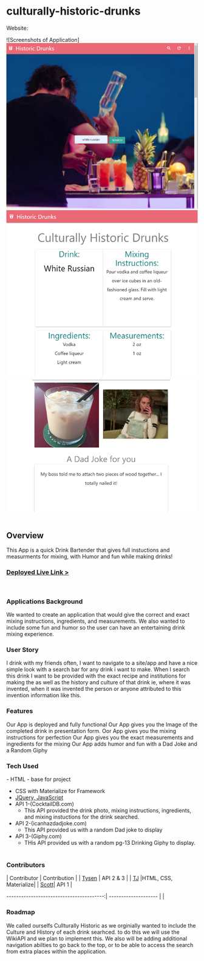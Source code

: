 # culturally-historic-drunks



Website: 

![Screenshots of Application] 
<img src ="images/Page1Image.jpg" alt ="Pic of Screen 1" />
<img src ="images/Screen2Image.jpg" alt ="Pic of Screen 2" />
<img src ="images/Screen3Image.jpg" alt ="Pic of Screen 3" />
​
## Overview
This App is a quick Drink Bartender that gives full instuctions and measurments for mixing, with Humor and fun while making drinks!
​
### [Deployed Live Link >](https://firzlaff.github.io/culturally-historic-drunks/)
​
### Applications Background
We wanted to create an application that would give the correct and exact mixing instructions, ingredients, and measurements. We also wanted to include some fun and humor so the user can have an entertaining drink mixing experience. 

### User Story
I drink with my friends often, I want to navigate to a site/app and have a nice simple look with a search bar for any drink i want to make. When I search this drink I want to be provided with the exact recipe and institutions for making the  as well as the history and culture of that drink ie, where it was invented, when it was invented the person or anyone attributed to this invention information like this.
​
### Features
Our App is deployed and fully functional
​Our App gives you the Image of the completed drink in presentation form. 
Oor App gives you the mixing instructions for perfection
Our App gives you the exact measurements and ingredients for the mixing
Our App adds humor and fun with a Dad Joke and a Random Giphy

### Tech Used
​- HTML - base for project
- CSS with Materialize for Framework
- [JQuery, JavaScript](https://jquery.com/)
- API 1-(CocktailDB.com)
  - This API provided the drink photo, mixing instructions, ingredients, and mixing instuctions for the drink searched. 
- API 2-(icanhazdadjoke.com)
  - This API provided us with a random Dad joke to display
- API 3-(Giphy.com)
  - THis API provided us with a random pg-13 Drinking Giphy to display.    
​
### Contributors​
| Contributor                              |     Contribution     |
| [Tysen](https://github.com/Firzlaff/culturally-historic-drunks) | API 2 & 3            |
| [TJ](https://github.com/GLXEnigma/culturally-historic-drunks-1) |HTML, CSS, Materialize|
| [Scott](https://github.com/scottmorr/culturally-historic-drunks-1)|        API 1       |
​


----------------------------------------:| -------------------- | 
|
### Roadmap 
We called ourselfs Cullturally Historic as we orginially wanted to include the Culture and History of each drink searhced. to do this we will use the WikiAPI and we plan to implement this. 
We also will be adding additional navigation abilties to go back to the top, or to be able to access the search from extra places within the application. 
